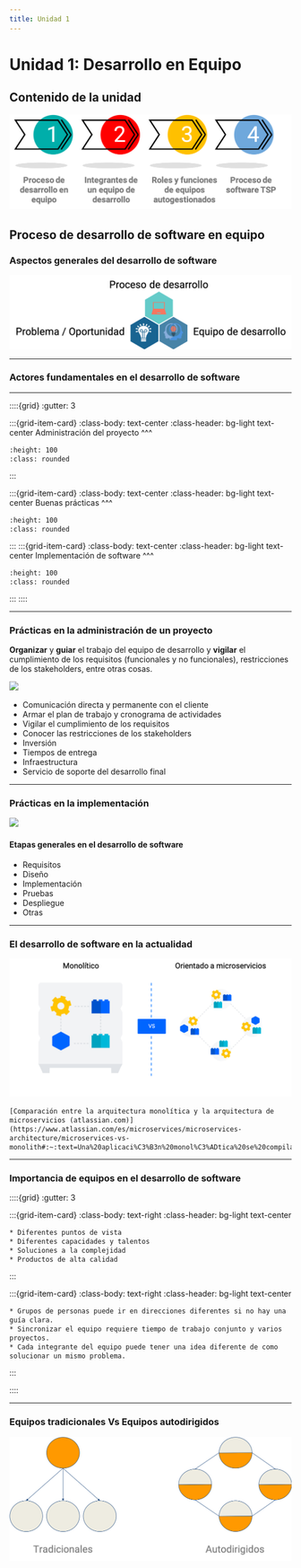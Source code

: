 ```yaml
---
title: Unidad 1
---
```

# Unidad 1: Desarrollo en Equipo

## Contenido de la unidad

<img src="_static/images/contenidoU1.png"/>


## Proceso de desarrollo de software en equipo

### Aspectos generales del desarrollo de software

<img src="_static/images/Aspect_grl_sfw.png">

---

### Actores fundamentales en el desarrollo de software
---

::::{grid}
:gutter: 3

:::{grid-item-card} 
:class-body: text-center
:class-header: bg-light text-center
Administración del proyecto
^^^
```{image} _static/images/admin_proyect.png
:height: 100
:class: rounded
```



:::

:::{grid-item-card} 
:class-body: text-center
:class-header: bg-light text-center
Buenas prácticas
^^^
```{image} _static/images/buenas_practicas.png
:height: 100
:class: rounded
```

:::
:::{grid-item-card} 
:class-body: text-center
:class-header: bg-light text-center
Implementación de software
^^^
```{image} _static/images/implementacion_sfw.png
:height: 100
:class: rounded
```
:::
::::

---

### Prácticas en la administración de un proyecto
**Organizar** y **guiar** el trabajo del equipo de desarrollo y **vigilar** el cumplimiento de los requisitos (funcionales y no funcionales), restricciones de los stakeholders, entre otras cosas.

<img src="https://www.semana.com/resizer/Nqsj4iplMrtlQrgQS1WxsHe5YeE=/arc-anglerfish-arc2-prod-semana/public/RASMNFZQYFFGTK5A7V6MW367PM.jpg"/>  


* Comunicación directa y permanente con el cliente
* Armar el plan de trabajo y cronograma de actividades
* Vigilar el cumplimiento de los requisitos
* Conocer las restricciones de los stakeholders
* Inversión
* Tiempos de entrega
* Infraestructura
* Servicio de soporte del desarrollo final

---

### Prácticas en la implementación

<img src="https://www.campusmvp.es/recursos/image.axd?picture=/2019/2T/equipo.jpg"/>

#### Etapas generales en el desarrollo de software

- Requisitos
- Diseño
- Implementación
- Pruebas
- Despliegue
- Otras

---

### El desarrollo de software en la actualidad

<img src="_static/images/monolitoVsServicios.png"/>


```{tip}
[Comparación entre la arquitectura monolítica y la arquitectura de microservicios (atlassian.com)](https://www.atlassian.com/es/microservices/microservices-architecture/microservices-vs-monolith#:~:text=Una%20aplicaci%C3%B3n%20monol%C3%ADtica%20se%20compila,pueden%20implementar%20de%20forma%20independiente)
```

---

### Importancia de equipos en el desarrollo de software

::::{grid}
:gutter: 3

:::{grid-item-card}
:class-body: text-right
:class-header: bg-light text-center
```{dropdown} Pros
* Diferentes puntos de vista
* Diferentes capacidades y talentos
* Soluciones a la complejidad
* Productos de alta calidad
```
:::

:::{grid-item-card}
:class-body: text-right
:class-header: bg-light text-center
```{dropdown} Aspectos a afrontar
* Grupos de personas puede ir en direcciones diferentes si no hay una guía clara.
* Sincronizar el equipo requiere tiempo de trabajo conjunto y varios proyectos.
* Cada integrante del equipo puede tener una idea diferente de como solucionar un mismo problema.
```
:::

::::

---

### Equipos tradicionales Vs Equipos autodirigidos

<img src="_static/images/tradicionalesVsAutodirigidos.png" />